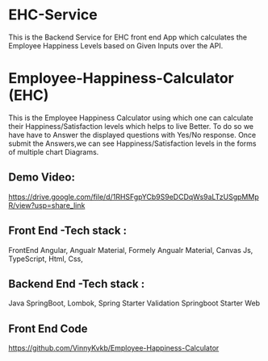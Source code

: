 # EHC-Service
This is the Backend Service for EHC front end App which calculates the Employee Happiness Levels based on Given Inputs over the API.

# Employee-Happiness-Calculator (EHC)
This is the Employee Happiness Calculator using which one can calculate their  Happiness/Satisfaction levels which helps to live Better. To do so we have have to Answer the displayed questions with Yes/No response. Once submit the Answers,we can see Happiness/Satisfaction  levels in the forms  of multiple chart Diagrams.

Demo Video:
-----------
https://drive.google.com/file/d/1RHSFgpYCb9S9eDCDqWs9aLTzUSgpMMpR/view?usp=share_link


Front End -Tech stack :
-------------
FrontEnd
Angular,
Angualr Material,
Formely Angualr Material,
Canvas Js,
TypeScript,
Html,
Css,

Backend End -Tech stack :
--------------------
Java
SpringBoot,
Lombok,
Spring Starter Validation
Springboot Starter Web

Front End Code 
-------------------
https://github.com/VinnyKvkb/Employee-Happiness-Calculator
